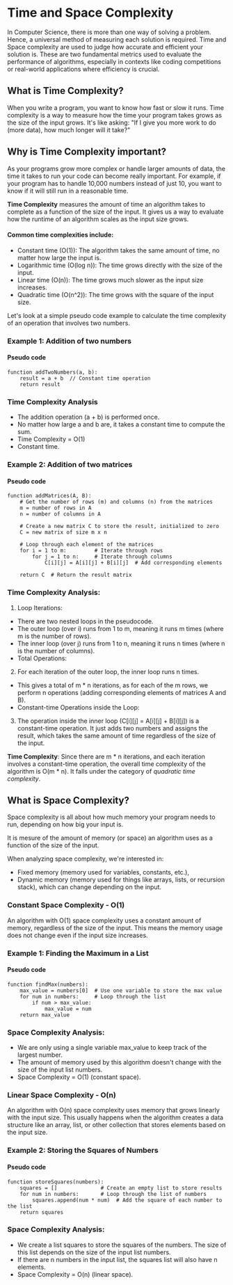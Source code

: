 # Time and Space Complexity

In Computer Science, there is more than one way of solving a problem. Hence, a universal method of measuring each solution is required. Time and Space complexity are used to judge how accurate and efficient your solution is. These are two fundamental metrics used to evaluate the performance of algorithms, especially in contexts like coding competitions or real-world applications where efficiency is crucial.

## What is Time Complexity?

When you write a program, you want to know how fast or slow it runs. Time complexity is a way to measure how the time your program takes grows as the size of the input grows. It's like asking: "If I give you more work to do (more data), how much longer will it take?"

## Why is Time Complexity important?

As your programs grow more complex or handle larger amounts of data, the time it takes to run your code can become really important. For example, if your program has to handle 10,000 numbers instead of just 10, you want to know if it will still run in a reasonable time.

**Time Complexity** measures the amount of time an algorithm takes to complete as a function of the size of the input. It gives us a way to evaluate how the runtime of an algorithm scales as the input size grows. 

#### Common time complexities include:
- Constant time (O(1)): The algorithm takes the same amount of time, no matter how large the input is.
- Logarithmic time (O(log n)): The time grows directly with the size of the input.
- Linear time (O(n)): The time grows much slower as the input size increases.
- Quadratic time (O(n^2)): The time grows with the square of the input size.

Let's look at a simple pseudo code example to calculate the time complexity of an operation that involves two numbers.

### Example 1: Addition of two numbers

#### Pseudo code  
```text
function addTwoNumbers(a, b):
    result = a + b  // Constant time operation
    return result
```
### Time Complexity Analysis

- The addition operation (a + b) is performed once.
- No matter how large a and b are, it takes a constant time to compute the sum.
- Time Complexity = O(1)
- Constant time.

### Example 2: Addition of two matrices

#### Pseudo code  
```text
function addMatrices(A, B):
    # Get the number of rows (m) and columns (n) from the matrices
    m = number of rows in A
    n = number of columns in A

    # Create a new matrix C to store the result, initialized to zero
    C = new matrix of size m x n

    # Loop through each element of the matrices
    for i = 1 to m:         # Iterate through rows
        for j = 1 to n:     # Iterate through columns
            C[i][j] = A[i][j] + B[i][j]  # Add corresponding elements

    return C  # Return the result matrix
```
### Time Complexity Analysis:
1. Loop Iterations:

- There are two nested loops in the pseudocode.
- The outer loop (over i) runs from 1 to m, meaning it runs m times (where m is the number of rows).
- The inner loop (over j) runs from 1 to n, meaning it runs n times (where n is the number of columns).
- Total Operations:

2. For each iteration of the outer loop, the inner loop runs n times.
- This gives a total of m * n iterations, as for each of the m rows, we perform n operations (adding corresponding elements of matrices A and B).
- Constant-time Operations inside the Loop:

3. The operation inside the inner loop (C[i][j] = A[i][j] + B[i][j]) is a constant-time operation. It just adds two numbers and assigns the result, which takes the same amount of time regardless of the size of the input.

**Time Complexity**: Since there are m * n iterations, and each iteration involves a constant-time operation, the overall time complexity of the algorithm is O(m * n). It falls under the category of *quadratic time complexity*.

## What is Space Complexity?
Space complexity is all about how much memory your program needs to run, depending on how big your input is.

It is mesure of the amount of memory (or space) an algorithm uses as a function of the size of the input.

When analyzing space complexity, we're interested in:

- Fixed memory (memory used for variables, constants, etc.),
- Dynamic memory (memory used for things like arrays, lists, or recursion stack), which can change depending on the input.

### Constant Space Complexity - O(1)
An algorithm with O(1) space complexity uses a constant amount of memory, regardless of the size of the input. This means the memory usage does not change even if the input size increases.

### Example 1: Finding the Maximum in a List

#### Pseudo code
``` text
function findMax(numbers):
    max_value = numbers[0]  # Use one variable to store the max value
    for num in numbers:     # Loop through the list
        if num > max_value:
            max_value = num
    return max_value
```
### Space Complexity Analysis:

- We are only using a single variable max_value to keep track of the largest number.
- The amount of memory used by this algorithm doesn't change with the size of the input list numbers.
- Space Complexity = O(1) (constant space).

### Linear Space Complexity - O(n)
An algorithm with O(n) space complexity uses memory that grows linearly with the input size. This usually happens when the algorithm creates a data structure like an array, list, or other collection that stores elements based on the input size.

### Example 2: Storing the Squares of Numbers
#### Pseudo code
``` text
function storeSquares(numbers):
    squares = []              # Create an empty list to store results
    for num in numbers:       # Loop through the list of numbers
        squares.append(num * num)  # Add the square of each number to the list
    return squares
```

### Space Complexity Analysis:

- We create a list squares to store the squares of the numbers. The size of this list depends on the size of the input list numbers.
- If there are n numbers in the input list, the squares list will also have n elements.
- Space Complexity = O(n) (linear space).




